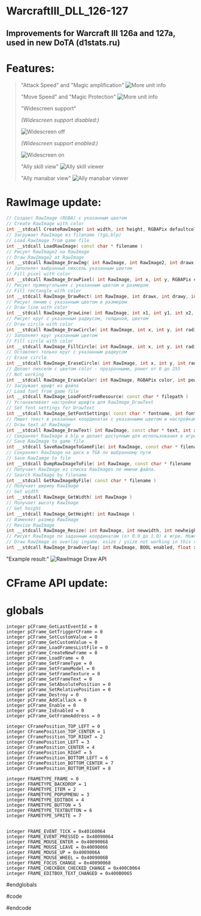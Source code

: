 # WarcraftIII_DLL_126-127
## Improvements for Warcraft III 126a and 127a, used in new DoTA (d1stats.ru)

# Features:

>
>	"Attack Speed" and "Magic amplification"
>![More unit info](/Images/AttackSpeedAndMagicAmplification.jpg?raw=true "You can see real Attack Speed and Magic amplification")
>
>
>	"Move Speed" and "Magic Protection" 
>![More unit info](/Images/MagicProtectionAndMoveSpeed.jpg?raw=true "You can see real Move Speed and Magic protection")
>	
>
>	"Widescreen support"
>
>*(Widescreen support disabled:)*
>
>![Widescreen off](/Images/WideScreen_NO.jpg?raw=true "Widescreen support disabled 16:9")
>
>*(Widescreen support enabled:)*
>
>![Widescreen on](/Images/WideScreen_YES.jpg?raw=true "Widescreen support enabled 16:9")
>
>
>
>	"Ally skill view"
>![Ally skill viewer](/Images/AllySkillView.jpg?raw=true "You can see ally skills")
>
>
>	"Ally manabar view"
>![Ally manabar viewer](/Images/ManaBar.jpg?raw=true "You can see ally manabars")


# RawImage update:
```cpp
// Создает RawImage (RGBA) с указанным цветом
// Create RawImage with color
int __stdcall CreateRawImage( int width, int height, RGBAPix defaultcolor )
// Загружает RawImage из filename (tga,blp)
// Load RawImage from game file
int __stdcall LoadRawImage( const char * filename )
// Рисует RawImage2 на RawImage
// Draw RawImage2 at RawImage
int __stdcall RawImage_DrawImg( int RawImage, int RawImage2, int drawx, int drawy, int blendmode )
// Заполняет выбранный пиксель указанным цветом
// Fill pixel with color
int __stdcall RawImage_DrawPixel( int RawImage, int x, int y, RGBAPix color )//RGBAPix = unsigned int
// Рисует прямоугольник с указанным цветом и размером
// Fill rectangle with color
int __stdcall RawImage_DrawRect( int RawImage, int drawx, int drawy, int widthsize, int heightsize, RGBAPix color )
// Рисует линию с указанным цветом и размером
// Draw line with color
int __stdcall RawImage_DrawLine( int RawImage, int x1, int y1, int x2, int y2, int size, RGBAPix color )
// Рисует круг с указанным радиусом, толщиной, цветом
// Draw circle with color
int __stdcall RawImage_DrawCircle( int RawImage, int x, int y, int radius, int size, RGBAPix color )
// Заполняет круг указанным цветом
// Fill circle with color
int __stdcall RawImage_FillCircle( int RawImage, int x, int y, int radius, RGBAPix color )
// Оставляет только круг с указанным радиусом
// Erase circle
int __stdcall RawImage_EraseCircle( int RawImage, int x, int y, int radius, BOOL inverse )
// Делает пиксели с цветом color - прозрачными, power от 0 до 255
// Not working
int __stdcall RawImage_EraseColor( int RawImage, RGBAPix color, int power )
// Загружает шрифт из файла
// Load font from game file
int __stdcall RawImage_LoadFontFromResource( const char * filepath )
// Устанавливает настройки шрифта для RawImage_DrawText
// Set font settings for DrawText
int __stdcall RawImage_SetFontSettings( const char * fontname, int fontsize, unsigned int flags )
// Пишет текст в указанных координатах с указанными цветом и настройками шрифта RawImage_SetFontSettings
// Draw text at RawImage
int __stdcall RawImage_DrawText( int RawImage, const char * text, int x, int y, RGBAPix color )
// Сохраняет RawImage в blp и делает доступным для использования в игре
// Save RawImage to game file
int __stdcall SaveRawImageToGameFile( int RawImage, const char * filename, BOOL IsTga, BOOL enabled )
// Сохраняет RawImage на диск в TGA по выбранному пути
// Save RawIamge to file
int __stdcall DumpRawImageToFile( int RawImage, const char * filename )
// Получает RawImage из списка RawImages по имени файла.
// Search RawImage by filename
int __stdcall GetRawImageByFile( const char * filename )
// Получает ширину RawImage
// Get width
int __stdcall RawImage_GetWidth( int RawImage )
// Получает высоту RawImage
// Get height
int __stdcall RawImage_GetHeight( int RawImage )
// Изменяет размер RawImage
// Resize RawImage
int __stdcall RawImage_Resize( int RawImage, int newwidth, int newheight )
// Рисует RawImage по заданным координатам (от 0.0 до 1.0) в игре. Можно установить размер (от 0.0 до 1.0).
// Draw RawImage as overlay ingame. xsize / ysize not working in this version (use 0.0)
int __stdcall RawImage_DrawOverlay( int RawImage, BOOL enabled, float xpos, float ypos, float xsize, float ysize )
```
"Example result:"
![RawImage Draw API](/Images/DrawRawImageApi.png?raw=true "You can see result of using experimental Draw API")

# CFrame API update: 

# globals 



	integer pCFrame_GetLastEventId = 0 
	integer pCFrame_GetTriggerCFrame = 0
	integer pCFrame_SetCustomValue = 0
	integer pCFrame_GetCustomValue = 0
	integer pCFrame_LoadFramesListFile = 0 
	integer pCFrame_CreateNewFrame = 0 
	integer pCFrame_LoadFrame = 0 
	integer pCFrame_SetFrameType = 0 
	integer pCFrame_SetFrameModel = 0 
	integer pCFrame_SetFrameTexture = 0 
	integer pCFrame_SetFrameText = 0 
	integer pCFrame_SetAbsolutePosition = 0 
	integer pCFrame_SetRelativePosition = 0 
	integer pCFrame_Destroy = 0 
	integer pCFrame_AddCallack = 0 
	integer pCFrame_Enable = 0
	integer pCFrame_IsEnabled = 0
	integer pCFrame_GetFrameAddress = 0

	integer	CFramePosition_TOP_LEFT = 0
	integer	CFramePosition_TOP_CENTER = 1
	integer	CFramePosition_TOP_RIGHT = 2
	integer	CFramePosition_LEFT = 3
	integer	CFramePosition_CENTER = 4
	integer	CFramePosition_RIGHT = 5
	integer	CFramePosition_BOTTOM_LEFT = 6
	integer	CFramePosition_BOTTOM_CENTER = 7
	integer	CFramePosition_BOTTOM_RIGHT = 8

	integer	FRAMETYPE_FRAME = 0
	integer	FRAMETYPE_BACKDROP = 1
	integer	FRAMETYPE_ITEM = 2
	integer	FRAMETYPE_POPUPMENU = 3
	integer	FRAMETYPE_EDITBOX = 4
	integer	FRAMETYPE_BUTTON = 5
	integer	FRAMETYPE_TEXTBUTTON = 6
	integer	FRAMETYPE_SPRITE = 7


	integer FRAME_EVENT_TICK = 0x40160064
	integer FRAME_EVENT_PRESSED = 0x40090064
	integer FRAME_MOUSE_ENTER = 0x40090068
	integer FRAME_MOUSE_LEAVE = 0x40090066
	integer FRAME_MOUSE_UP = 0x4009006A
	integer FRAME_MOUSE_WHEEL = 0x4009006B
	integer FRAME_FOCUS_CHANGE = 0x40090068
	integer FRAME_CHECKBOX_CHECKED_CHANGE = 0x400C0064
	integer FRAME_EDITBOX_TEXT_CHANGED = 0x400B0065

#endglobals

#code 


#endcode